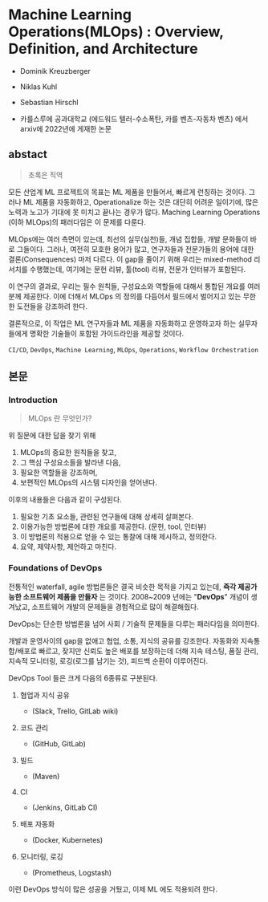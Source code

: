 # Machine Learning Operations(MLOps) : Overview, Definition, and Architecture

- Dominik Kreuzberger
- Niklas Kuhl
- Sebastian Hirschl

- 카를스루에 공과대학교 (에드워드 텔러-수소폭탄, 카를 벤츠-자동차 벤츠) 에서 arxiv에 2022년에 게재한 논문

## abstact

> 초록은 직역

모든 산업계 ML 프로젝트의 목표는 ML 제품을 만들어서, 빠르게 런칭하는 것이다. 그러나 ML 제품을 자동화하고, Operationalize 하는 것은 대단히 어려운 일이기에, 많은 노력과 노고가 기대에 못 미치고 끝나는 경우가 많다. Maching Learning Operations (이하 MLOps)의 패러다임은 이 문제를 다룬다.

MLOps에는 여러 측면이 있는데, 최선의 실무(실천)들, 개념 집합들, 개발 문화들이 바로 그들이다.
그러나, 여전히 모호한 용어가 많고, 연구자들과 전문가들의 용어에 대한 결론(Consequences) 마저 다르다. 이 gap을 줄이기 위해 우리는 mixed-method 리서치를 수행했는데, 여기에는 문헌 리뷰, 툴(tool) 리뷰, 전문가 인터뷰가 포함된다.

이 연구의 결과로, 우리는 필수 원칙들, 구성요소와 역할들에 대해서 통합된 개요를 여러분께 제공한다. 이에 더해서 MLOps 의 정의를 다듬어서 필드에서 벌어지고 있는 무한한 도전들을 강조하려 한다.

결론적으로, 이 작업은 ML 연구자들과 ML 제품을 자동화하고 운영하고자 하는 실무자들에게 명확한 기술들이 포함된 가이드라인을 제공할 것이다.

`CI/CD`, `DevOps`, `Machine Learning`, `MLOps`, `Operations`, `Workflow Orchestration`

## 본문

### Introduction

> MLOps 란 무엇인가?

위 질문에 대한 답을 찾기 위해

1. MLOps의 중요한 원칙들을 찾고,
2. 그 핵심 구성요소들을 발라낸 다음,
3. 필요한 역할들을 강조하며,
4. 보편적인 MLOps의 시스템 디자인을 얻어낸다.

이후의 내용들은 다음과 같이 구성된다.

1. 필요한 기초 요소들, 관련된 연구들에 대해 상세히 살펴본다.
2. 이용가능한 방법론에 대한 개요를 제공한다. (문헌, tool, 인터뷰)
3. 이 방법론의 적용으로 얻을 수 있는 통찰에 대해 제시하고, 정의한다.
4. 요약, 제약사항, 제언하고 마친다.

### Foundations of DevOps

전통적인 waterfall, agile 방법론들은 결국 비슷한 목적을 가지고 있는데, **즉각 제공가능한 소프트웨어 제품을 만들자** 는 것이다. 2008~2009 년에는 "**DevOps**" 개념이 생겨났고, 소프트웨어 개발의 문제들을 경험적으로 많이 해결해줬다.

DevOps는 단순한 방법론을 넘어 사회 / 기술적 문제들을 다루는 패러다임을 의미한다.

개발과 운영사이의 gap을 없애고 협업, 소통, 지식의 공유를 강조한다. 자동화와 지속통합/배포로 빠르고, 잦지만 신뢰도 높은 배포를 보장하는데 더해 지속 테스팅, 품질 관리, 지속적 모니터링, 로깅(로그를 남기는 것), 피드백 순환이 이루어진다.

DevOps Tool 들은 크게 다음의 6종류로 구분된다.

1. 협업과 지식 공유

   - (Slack, Trello, GitLab wiki)

2. 코드 관리

   - (GitHub, GitLab)

3. 빌드

   - (Maven)

4. CI

   - (Jenkins, GitLab CI)

5. 배포 자동화

   - (Docker, Kubernetes)

6. 모니터링, 로깅
   - (Prometheus, Logstash)

이런 DevOps 방식이 많은 성공을 거뒀고, 이제 ML 에도 적용되려 한다.
